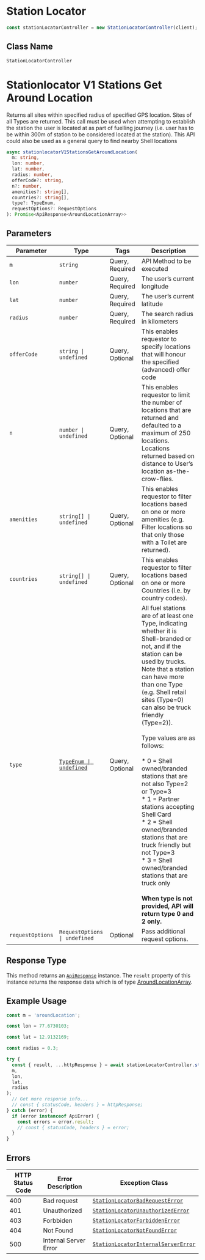# Station Locator

```ts
const stationLocatorController = new StationLocatorController(client);
```

## Class Name

`StationLocatorController`


# Stationlocator V1 Stations Get Around Location

Returns all sites within specified radius of specified GPS location. Sites of all Types are returned. This call must be used when attempting to establish the station the user is located at as part of fuelling journey (i.e. user has to be within 300m of station to be considered located at the station). This API could also be used as a general query to find nearby Shell locations

```ts
async stationlocatorV1StationsGetAroundLocation(
  m: string,
  lon: number,
  lat: number,
  radius: number,
  offerCode?: string,
  n?: number,
  amenities?: string[],
  countries?: string[],
  type?: TypeEnum,
  requestOptions?: RequestOptions
): Promise<ApiResponse<AroundLocationArray>>
```

## Parameters

| Parameter | Type | Tags | Description |
|  --- | --- | --- | --- |
| `m` | `string` | Query, Required | API Method to be executed |
| `lon` | `number` | Query, Required | The user’s current longitude |
| `lat` | `number` | Query, Required | The user’s current latitude |
| `radius` | `number` | Query, Required | The search radius in kilometers |
| `offerCode` | `string \| undefined` | Query, Optional | This enables requestor to specify locations that will honour the specified (advanced) offer code |
| `n` | `number \| undefined` | Query, Optional | This enables requestor to limit the number of locations that are returned and defaulted to a maximum of 250 locations. Locations returned based on distance to User’s location as-the-crow-flies. |
| `amenities` | `string[] \| undefined` | Query, Optional | This enables requestor to filter locations based on one or more amenities (e.g. Filter locations so that only those with a Toilet are returned). |
| `countries` | `string[] \| undefined` | Query, Optional | This enables requestor to filter locations based on one or more Countries (i.e. by country codes). |
| `type` | [`TypeEnum \| undefined`](../../doc/models/type-enum.md) | Query, Optional | All fuel stations are of at least one Type, indicating whether it is Shell-branded or not, and if the station can be used by trucks. Note that a station can have more than one Type (e.g. Shell retail sites (Type=0) can also be truck friendly (Type=2)).<br><br>Type values are as follows:<br><br>* 0 = Shell owned/branded stations that are not also Type=2 or Type=3<br>* 1 = Partner stations accepting Shell Card<br>* 2 = Shell owned/branded stations that are truck friendly but not Type=3<br>* 3 = Shell owned/branded stations that are truck only<br>  <br/>**When type is not provided, API will return type 0 and 2 only.** |
| `requestOptions` | `RequestOptions \| undefined` | Optional | Pass additional request options. |

## Response Type

This method returns an [`ApiResponse`](../../doc/api-response.md) instance. The `result` property of this instance returns the response data which is of type [AroundLocationArray](../../doc/models/around-location-array.md).

## Example Usage

```ts
const m = 'aroundLocation';

const lon = 77.6730103;

const lat = 12.9132169;

const radius = 0.3;

try {
  const { result, ...httpResponse } = await stationLocatorController.stationlocatorV1StationsGetAroundLocation(
  m,
  lon,
  lat,
  radius
);
  // Get more response info...
  // const { statusCode, headers } = httpResponse;
} catch (error) {
  if (error instanceof ApiError) {
    const errors = error.result;
    // const { statusCode, headers } = error;
  }
}
```

## Errors

| HTTP Status Code | Error Description | Exception Class |
|  --- | --- | --- |
| 400 | Bad request | [`StationLocatorBadRequestError`](../../doc/models/station-locator-bad-request-error.md) |
| 401 | Unauthorized | [`StationLocatorUnauthorizedError`](../../doc/models/station-locator-unauthorized-error.md) |
| 403 | Forbbiden | [`StationLocatorForbiddenError`](../../doc/models/station-locator-forbidden-error.md) |
| 404 | Not Found | [`StationLocatorNotFoundError`](../../doc/models/station-locator-not-found-error.md) |
| 500 | Internal Server Error | [`StationLocatorInternalServerError`](../../doc/models/station-locator-internal-server-error.md) |

